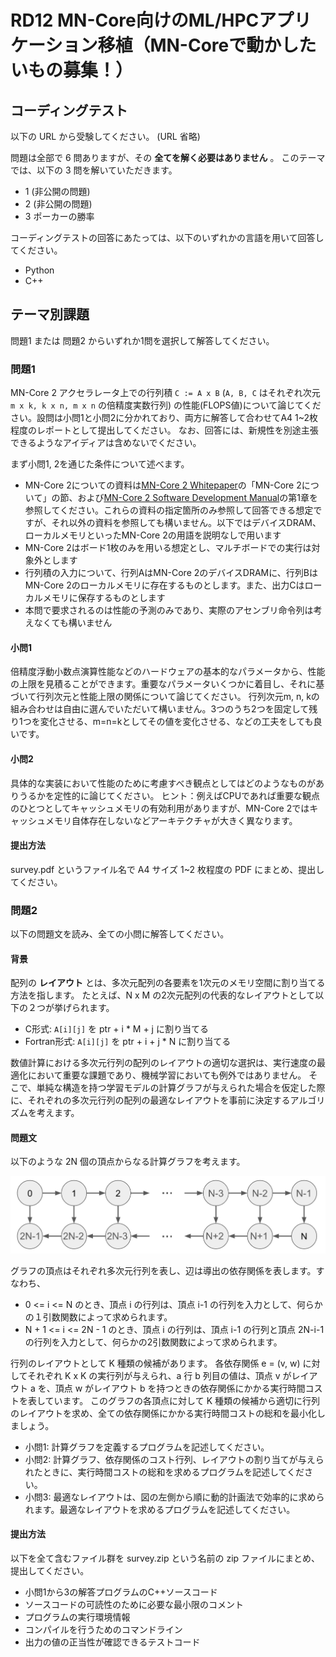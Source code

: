 # RD12 MN-Core向けのML/HPCアプリケーション移植（MN-Coreで動かしたいもの募集！）

## コーディングテスト
以下の URL から受験してください。 (URL 省略)

問題は全部で 6 問ありますが、その **全てを解く必要はありません** 。
このテーマでは、以下の 3 問を解いていただきます。
- 1 (非公開の問題)
- 2 (非公開の問題)
- 3 ポーカーの勝率

コーディングテストの回答にあたっては、以下のいずれかの言語を用いて回答してください。
- Python
- C++

## テーマ別課題

問題1 または 問題2 からいずれか1問を選択して解答してください。

### 問題1

MN-Core 2 アクセラレータ上での行列積 `C := A x B` (`A, B, C` はそれぞれ次元 `m x k, k x n, m x n` の倍精度実数行列) の性能(FLOPS値)について論じてください。設問は小問1と小問2に分かれており、両方に解答して合わせてA4 1~2枚程度のレポートとして提出してください。
なお、回答には、新規性を別途主張できるようなアイディアは含めないでください。

まず小問1, 2を通じた条件について述べます。

- MN-Core 2についての資料は[MN-Core 2 Whitepaper](https://projects.preferred.jp/mn-core/assets/MN-Core_2_whitepaper_ja.pdf)の「MN-Core 2について」の節、および[MN-Core 2 Software Development Manual](https://projects.preferred.jp/mn-core/assets/mncore2_dev_manual_ja.pdf)の第1章を参照してください。これらの資料の指定箇所のみ参照して回答できる想定ですが、それ以外の資料を参照しても構いません。以下ではデバイスDRAM、ローカルメモリといったMN-Core 2の用語を説明なしで用います
- MN-Core 2はボード1枚のみを用いる想定とし、マルチボードでの実行は対象外とします
- 行列積の入力について、行列AはMN-Core 2のデバイスDRAMに、行列BはMN-Core 2のローカルメモリに存在するものとします。また、出力Cはローカルメモリに保存するものとします
- 本問で要求されるのは性能の予測のみであり、実際のアセンブリ命令列は考えなくても構いません

#### 小問1

倍精度浮動小数点演算性能などのハードウェアの基本的なパラメータから、性能の上限を見積ることができます。重要なパラメータいくつかに着目し、それに基づいて行列次元と性能上限の関係について論じてください。
行列次元m, n, kの組み合わせは自由に選んでいただいて構いません。3つのうち2つを固定して残り1つを変化させる、m=n=kとしてその値を変化させる、などの工夫をしても良いです。

#### 小問2

具体的な実装において性能のために考慮すべき観点としてはどのようなものがありうるかを定性的に論じてください。
ヒント：例えばCPUであれば重要な観点のひとつとしてキャッシュメモリの有効利用がありますが、MN-Core 2ではキャッシュメモリ自体存在しないなどアーキテクチャが大きく異なります。

#### 提出方法
survey.pdf というファイル名で A4 サイズ 1~2 枚程度の PDF にまとめ、提出してください。

### 問題2
以下の問題文を読み、全ての小問に解答してください。

#### 背景
配列の **レイアウト** とは、多次元配列の各要素を1次元のメモリ空間に割り当てる方法を指します。
たとえば、N x M の2次元配列の代表的なレイアウトとして以下の２つが挙げられます。

- C形式: `A[i][j]` を ptr + i * M + j に割り当てる
- Fortran形式:  `A[i][j]` を ptr + i + j * N に割り当てる

数値計算における多次元行列の配列のレイアウトの適切な選択は、実行速度の最適化において重要な課題であり、機械学習においても例外ではありません。
そこで、単純な構造を持つ学習モデルの計算グラフが与えられた場合を仮定した際に、それぞれの多次元行列の配列の最適なレイアウトを事前に決定するアルゴリズムを考えます。

#### 問題文
以下のような 2N 個の頂点からなる計算グラフを考えます。

![task2](./task2.png "task2")

グラフの頂点はそれぞれ多次元行列を表し、辺は導出の依存関係を表します。すなわち、

- 0 <= i <= N のとき、頂点 i の行列は、頂点 i-1 の行列を入力として、何らかの１引数関数によって求められます。
- N + 1 <= i <= 2N - 1 のとき、頂点 i の行列は、頂点 i-1 の行列と頂点 2N-i-1 の行列を入力として、何らかの2引数関数によって求められます。

行列のレイアウトとして K 種類の候補があります。
各依存関係 e = (v, w) に対してそれぞれ K x K の実行列が与えられ、a 行 b 列目の値は、頂点 v がレイアウト a を、頂点 w がレイアウト b を持つときの依存関係にかかる実行時間コストを表しています。
このグラフの各頂点に対して K 種類の候補から適切に行列のレイアウトを求め、全ての依存関係にかかる実行時間コストの総和を最小化しましょう。

- 小問1: 計算グラフを定義するプログラムを記述してください。
- 小問2: 計算グラフ、依存関係のコスト行列、レイアウトの割り当てが与えられたときに、実行時間コストの総和を求めるプログラムを記述してください。
- 小問3: 最適なレイアウトは、図の左側から順に動的計画法で効率的に求められます。最適なレイアウトを求めるプログラムを記述してください。

#### 提出方法

以下を全て含むファイル群を survey.zip という名前の zip ファイルにまとめ、提出してください。

- 小問1から3の解答プログラムのC++ソースコード
- ソースコードの可読性のために必要な最小限のコメント
- プログラムの実行環境情報
- コンパイルを行うためのコマンドライン
- 出力の値の正当性が確認できるテストコード
